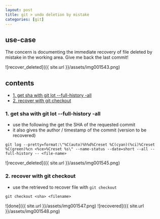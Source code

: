 ```yaml
---
layout: post
title: git > undo deletion by mistake
categories: [git]
---
```

## use-case
The concern is documenting the immediate recovery of file deleted by mistake in the working area. Give me back the last commit! 

![recover_deleted]({{ site.url }}/assets/img001543.png)

## contents
<!-- TOC -->

- [1. get sha with git lot --full-history -all <filename>](#1-get-sha-with-git-lot---full-history--all-filename)
- [2. recover with git checkout <sha> <file-name>](#2-recover-with-git-checkout-sha-file-name)

<!-- /TOC -->

### 1. get sha with git lot --full-history -all <filename>
* use the following the get the SHA of the requested commit
* it also gives the author / timestamp of the commit (version to be recovered)

```
git log --pretty=format:\"%C(auto)%h%d%Creset %C(cyan)(%ci)%Creset %C(green)%cn <%ce>%Creset %s\" --name-status --date=short --all --full-history -- <file-name>
```
![recover_deleted]({{ site.url }}/assets/img001545.png)

### 2. recover with git checkout <sha> <file-name>
* use the retrieved <sha> to recover file with `git checkout` 

```
git checkout <sha> <filename>
```

![done]({{ site.url }}/assets/img001547.png)
![recovered]({{ site.url }}/assets/img001548.png)
